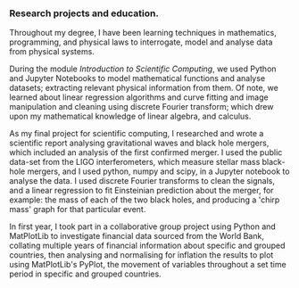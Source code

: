 ### Research projects and education.
<!--
Overall skill review for Uni:
  - show my maths skills
  - analytic skills
  - software programming skills
-->

Throughout my degree, I have been learning techniques in mathematics, programming, and physical laws to interrogate, model and analyse data from physical systems.

During the module _Introduction to Scientific Computing_, we used Python and Jupyter Notebooks to model mathematical functions and analyse datasets; extracting relevant physical information from them.  Of note, we learned about linear regression algorithms and curve fitting and image manipulation and cleaning using discrete Fourier transform; which drew upon my mathematical knowledge of linear algebra, and calculus.

<!-- , detection GW151226. -->
As my final project for scientific computing, I researched and wrote a scientific report analysing gravitational waves and black hole mergers, which included an analysis of the first confirmed merger.  I used the public data-set from the LIGO interferometers, which measure stellar mass black-hole mergers, and I used python, numpy and scipy, in a Jupyter notebook to analyse the data.  I used discrete Fourier transforms to clean the signals, and a linear regression to fit Einsteinian prediction about the merger, for example: the mass of each of the two black holes, and producing a 'chirp mass' graph for that particular event.

In first year, I took part in a collaborative group project using Python and MatPlotLib to investigate financial data sourced from the World Bank, collating multiple years of financial information about specific and grouped countries, then analysing and normalising for inflation the results to plot using MatPlotLib's PyPlot, the movement of variables throughout a set time period in specific and grouped countries.
